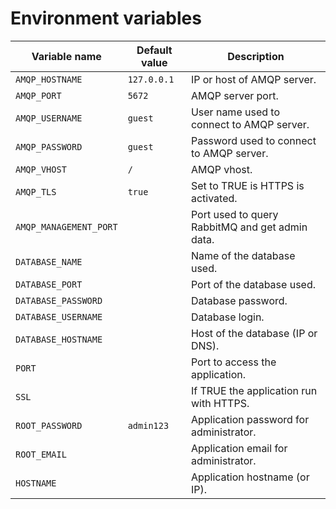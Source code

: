 # Environment variables

| Variable name          | Default value                | Description                                     |
|------------------------|------------------------------|-------------------------------------------------|
| `AMQP_HOSTNAME`        | `127.0.0.1`                  | IP or host of AMQP server.                      |
| `AMQP_PORT`            | `5672`                       | AMQP server port.                               |
| `AMQP_USERNAME`        | `guest`                      | User name used to connect to AMQP server.       |
| `AMQP_PASSWORD`        | `guest`                      | Password used to connect to AMQP server.        |
| `AMQP_VHOST`           | `/`                          | AMQP vhost.                                     |
| `AMQP_TLS`             | `true`                       | Set to TRUE is HTTPS is activated.              |
| `AMQP_MANAGEMENT_PORT` |                              | Port used to query RabbitMQ and get admin data. |
| `DATABASE_NAME`        |                              | Name of the database used.                      |
| `DATABASE_PORT`        |                              | Port of the database used.                      |
| `DATABASE_PASSWORD`    |                              | Database password.                              |
| `DATABASE_USERNAME`    |                              | Database login.                                 |
| `DATABASE_HOSTNAME`    |                              | Host of the database (IP or DNS).               |
| `PORT`                 |                              | Port to access the application.                 |
| `SSL`                  |                              | If TRUE the application run with HTTPS.         |
| `ROOT_PASSWORD`        | `admin123`                   | Application password for administrator.         |
| `ROOT_EMAIL`           |                              | Application email for administrator.            |
| `HOSTNAME`             |                              | Application hostname (or IP).                   |
